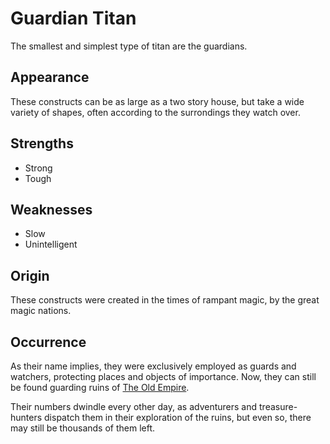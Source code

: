 # Guardian Titan
The smallest and simplest type of titan are the guardians. 

## Appearance
These constructs can be as large as a two story house, but take a wide variety of shapes, often according to the surrondings they watch over. 

## Strengths
* Strong
* Tough

## Weaknesses
* Slow
* Unintelligent

## Origin
These constructs were created in the times of rampant magic, by the great magic nations. 

## Occurrence
As their name implies, they were exclusively employed as guards and watchers, protecting places and objects of importance. Now, they can still be found guarding ruins of [The Old Empire](../../../nations/historical/human/old-empire). 

Their numbers dwindle every other day, as adventurers and treasure-hunters dispatch them in their exploration of the ruins, but even so, there may still be thousands of them left. 